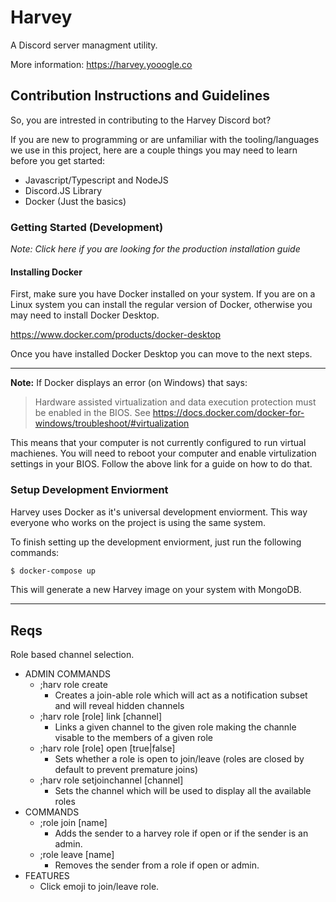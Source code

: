 # Harvey
A Discord server managment utility.

More information:
https://harvey.yooogle.co


## Contribution Instructions and Guidelines

So, you are intrested in contributing to the Harvey Discord bot?

If you are new to programming or are unfamiliar with the tooling/languages we use in this project, here are a couple things you may need to learn before you get started:
- Javascript/Typescript and NodeJS
- Discord.JS Library
- Docker (Just the basics)

### Getting Started (Development)
_Note: Click here if you are looking for the production installation guide_


#### Installing Docker
First, make sure you have Docker installed on your system. If you are on a Linux system you can install the regular version of Docker, otherwise you may need to install Docker Desktop.

https://www.docker.com/products/docker-desktop

Once you have installed Docker Desktop you can move to the next steps.

---

**Note:** If Docker displays an error (on Windows) that says:

> Hardware assisted virtualization and data execution protection must be enabled in the BIOS. See https://docs.docker.com/docker-for-windows/troubleshoot/#virtualization

This means that your computer is not currently configured to run virtual machienes. You will need to reboot your computer and enable virtulization settings in your BIOS. Follow the above link for a guide on how to do that.

### Setup Development Enviorment
Harvey uses Docker as it's universal development enviorment. This way everyone who works on the project is using the same system.

To finish setting up the development enviorment, just run the following commands:

```bash
$ docker-compose up
```

This will generate a new Harvey image on your system with MongoDB.


---

## Reqs

Role based channel selection.
- ADMIN COMMANDS
    - ;harv role create
        - Creates a join-able role which will act as a notification subset and will reveal hidden channels
    - ;harv role [role] link [channel]
        - Links a given channel to the given role making the channle visable to the members of a given role
    - ;harv role [role] open [true|false]
        - Sets whether a role is open to join/leave (roles are closed by default to prevent premature joins)
    - ;harv role setjoinchannel [channel]
        - Sets the channel which will be used to display all the available roles
- COMMANDS
    - ;role join [name]
        - Adds the sender to a harvey role if open or if the sender is an admin.
    - ;role leave [name]
        - Removes the sender from a role if open or admin.
- FEATURES
    - Click emoji to join/leave role.
